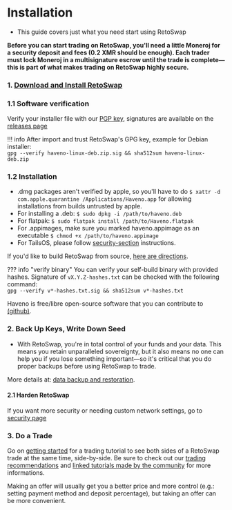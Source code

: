 # Installation

- This guide covers just what you need start using RetoSwap

**Before you can start trading on RetoSwap, you'll need a little Moneroj for a security deposit and fees (0.2 XMR should be enough). Each trader must lock Moneroj in a multisignature escrow until the trade is complete—this is part of what makes trading on RetoSwap highly secure.**

### 1. [Download and Install RetoSwap](https://retoswap.com/#downloads)

### 1.1 Software verification

Verify your installer file with our [PGP key](https://retoswap.com/reto_public.asc), signatures are available on the [releases page](https://github.com/retoaccess1/haveno-reto/releases)

!!! info
    After import and trust RetoSwap's GPG key, example for Debian installer:<br>
    `gpg --verify haveno-linux-deb.zip.sig && sha512sum haveno-linux-deb.zip`

### 1.2 Installation

- .dmg packages aren't verified by apple, so you'll have to do ```$ xattr -d com.apple.quarantine /Applications/Haveno.app``` for allowing installations from builds untrusted by apple.
-  For installing a .deb: ```$ sudo dpkg -i /path/to/haveno.deb```
-  For flatpak: ```$ sudo flatpak install /path/to/Haveno.flatpak```
-  For .appimages, make sure you marked haveno.appimage as an executable ```$ chmod +x /path/to/haveno.appimage```
-  For TailsOS, please follow [security-section](./security.md#install-and-use-retoswap-on-tailsos) instructions.

If you'd like to build RetoSwap from source, [here are directions](https://github.com/retoaccess1/haveno-reto/blob/master/docs/installing.md).

??? info "verify binary"
    You can verify your self-build binary with provided hashes. Signature of `vX.Y.Z-hashes.txt` can be checked with the following command:<br>
    `gpg --verify v*-hashes.txt.sig && sha512sum v*-hashes.txt`

Haveno is free/libre open-source software that you can contribute to [(github)](https://github.com/retoaccess1/haveno-reto).

### 2. Back Up Keys, Write Down Seed

- With RetoSwap, you're in total control of your funds and your data. This means you retain unparalleled sovereignty, but it also means no one can help you if you lose something important—so it's critical that you do proper backups before using RetoSwap to trade.

More details at: [data backup and restoration](backup_and_restore.md).

#### 2.1 Harden RetoSwap

If you want more security or needing custom network settings, go to [security page](./security.md)

### 3. Do a Trade

Go on [getting started](./get_started.md) for a trading tutorial to see both sides of a RetoSwap trade at the same time, side-by-side. Be sure to check out our [trading recommendations](./trading-recommendations.md) and [linked tutorials made by the community](https://haveno-reto.com/#posts) for more informations.

Making an offer will usually get you a better price and more control (e.g.: setting payment method and deposit percentage), but taking an offer can be more convenient.
